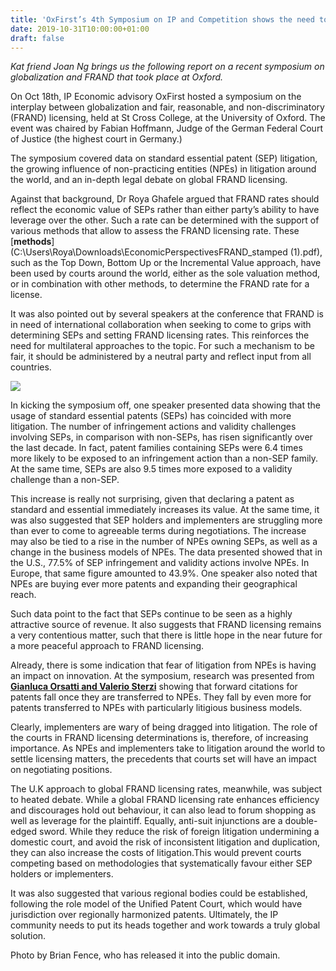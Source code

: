 ```yaml
---
title: 'OxFirst’s 4th Symposium on IP and Competition shows the need to conceptualize FRAND internationally'
date: 2019-10-31T10:00:00+01:00
draft: false
---
```


  

_Kat friend Joan Ng brings us the following report on a recent symposium on globalization and FRAND that took place at Oxford._  
  
On Oct 18th, IP Economic advisory OxFirst hosted a symposium on the interplay between globalization and fair, reasonable, and non-discriminatory (FRAND) licensing, held at St Cross College, at the University of Oxford. The event was chaired by Fabian Hoffmann, Judge of the German Federal Court of Justice (the highest court in Germany.)  
  
The symposium covered data on standard essential patent (SEP) litigation, the growing influence of non-practicing entities (NPEs) in litigation around the world, and an in-depth legal debate on global FRAND licensing.  
  
Against that background, Dr Roya Ghafele argued that FRAND rates should reflect the economic value of SEPs rather than either party’s ability to have leverage over the other. Such a rate can be determined with the support of various methods that allow to assess the FRAND licensing rate. These [**methods**](C:\Users\Roya\Downloads\EconomicPerspectivesFRAND_stamped (1).pdf), such as the Top Down, Bottom Up or the Incremental Value approach, have been used by courts around the world, either as the sole valuation method, or in combination with other methods, to determine the FRAND rate for a license.  
  
It was also pointed out by several speakers at the conference that FRAND is in need of international collaboration when seeking to come to grips with determining SEPs and setting FRAND licensing rates. This reinforces the need for multilateral approaches to the topic. For such a mechanism to be fair, it should be administered by a neutral party and reflect input from all countries.  
  

[![](https://1.bp.blogspot.com/-xb5EJPX7lck/Xbqea5stXSI/AAAAAAAAGxE/bRKDAgfuo0YDXfKzFedyv5ke41d00GLXACLcBGAsYHQ/s400/St_cross_blackwell_quad.jpg)](https://1.bp.blogspot.com/-xb5EJPX7lck/Xbqea5stXSI/AAAAAAAAGxE/bRKDAgfuo0YDXfKzFedyv5ke41d00GLXACLcBGAsYHQ/s1600/St_cross_blackwell_quad.jpg)

In kicking the symposium off, one speaker presented data showing that the usage of standard essential patents (SEPs) has coincided with more litigation. The number of infringement actions and validity challenges involving SEPs, in comparison with non-SEPs, has risen significantly over the last decade. In fact, patent families containing SEPs were 6.4 times more likely to be exposed to an infringement action than a non-SEP family. At the same time, SEPs are also 9.5 times more exposed to a validity challenge than a non-SEP.  
  
This increase is really not surprising, given that declaring a patent as standard and essential immediately increases its value. At the same time, it was also suggested that SEP holders and implementers are struggling more than ever to come to agreeable terms during negotiations. The increase may also be tied to a rise in the number of NPEs owning SEPs, as well as a change in the business models of NPEs. The data presented showed that in the U.S., 77.5% of SEP infringement and validity actions involve NPEs. In Europe, that same figure amounted to 43.9%. One speaker also noted that NPEs are buying ever more patents and expanding their geographical reach.  
  
Such data point to the fact that SEPs continue to be seen as a highly attractive source of revenue. It also suggests that FRAND licensing remains a very contentious matter, such that there is little hope in the near future for a more peaceful approach to FRAND licensing.  
  
Already, there is some indication that fear of litigation from NPEs is having an impact on innovation. At the symposium, research was presented from [**Gianluca Orsatti and Valerio Sterzi**](https://npeie.org/index.php/publications/) showing that forward citations for patents fall once they are transferred to NPEs. They fall by even more for patents transferred to NPEs with particularly litigious business models.  
  
Clearly, implementers are wary of being dragged into litigation. The role of the courts in FRAND licensing determinations is, therefore, of increasing importance. As NPEs and implementers take to litigation around the world to settle licensing matters, the precedents that courts set will have an impact on negotiating positions.  
  
The U.K approach to global FRAND licensing rates, meanwhile, was subject to heated debate. While a global FRAND licensing rate enhances efficiency and discourages hold out behaviour, it can also lead to forum shopping as well as leverage for the plaintiff. Equally, anti-suit injunctions are a double-edged sword. While they reduce the risk of foreign litigation undermining a domestic court, and avoid the risk of inconsistent litigation and duplication, they can also increase the costs of litigation.This would prevent courts competing based on methodologies that systematically favour either SEP holders or implementers.  
  
It was also suggested that various regional bodies could be established, following the role model of the Unified Patent Court, which would have jurisdiction over regionally harmonized patents. Ultimately, the IP community needs to put its heads together and work towards a truly global solution.  
  
Photo by Brian Fence, who has released it into the public domain.